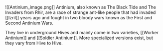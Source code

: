 ![[Antinium_image.png]]
Antinium, also known as The Black Tide and The Invaders from Rhir, are a race of strange ant-like people that had invaded [[Izril]] years ago and fought in two bloody wars known as the First and Second Antinium Wars. 

They live in underground Hives and mainly come in two varieties, [[Worker Antinium]] and [[Soldier Antinium]]. More specialized versions exist, but they vary from Hive to Hive. 
